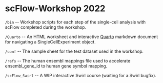 # scFlow-Workshop 2022

`/bin` -- Workshop scripts for each step of the single-cell analysis with scFlow completed during the workshop.

`/Quarto` -- An HTML worksheet and interactive [Quarto](https://quarto.org/) markdown document for navigating a SingleCellExperiment object.

`/conf` -- The sample sheet for the test dataset used in the workshop.

`/refs` -- The human ensembl mappings file used to accelerate ensembl_gene_id to human gene symbol mapping.

`/scFlow_Swirl` -- A WIP interactive Swirl course (waiting for a Swirl bugfix).
